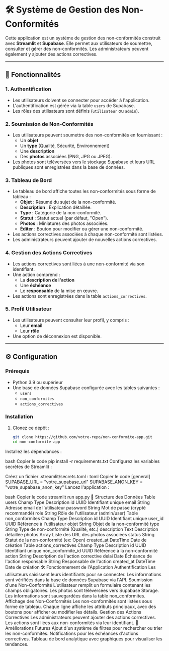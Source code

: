 # 🛠️ Système de Gestion des Non-Conformités

Cette application est un système de gestion des non-conformités construit avec **Streamlit** et **Supabase**. Elle permet aux utilisateurs de soumettre, consulter et gérer des non-conformités. Les administrateurs peuvent également y ajouter des actions correctives.

---

## 📝 Fonctionnalités

### 1. **Authentification**
- Les utilisateurs doivent se connecter pour accéder à l'application.
- L'authentification est gérée via la table `users` de Supabase.
- Les rôles des utilisateurs sont définis (`utilisateur` ou `admin`).

### 2. **Soumission de Non-Conformités**
- Les utilisateurs peuvent soumettre des non-conformités en fournissant :
  - Un **objet**
  - Un **type** (Qualité, Sécurité, Environnement)
  - Une **description**
  - Des **photos** associées (PNG, JPG ou JPEG).
- Les photos sont téléversées vers le stockage Supabase et leurs URL publiques sont enregistrées dans la base de données.

### 3. **Tableau de Bord**
- Le tableau de bord affiche toutes les non-conformités sous forme de tableau :
  - **Objet** : Résumé du sujet de la non-conformité.
  - **Description** : Explication détaillée.
  - **Type** : Catégorie de la non-conformité.
  - **Statut** : Statut actuel (par défaut, "Open").
  - **Photos** : Miniatures des photos associées.
  - **Éditer** : Bouton pour modifier ou gérer une non-conformité.
- Les actions correctives associées à chaque non-conformité sont listées.
- Les administrateurs peuvent ajouter de nouvelles actions correctives.

### 4. **Gestion des Actions Correctives**
- Les actions correctives sont liées à une non-conformité via son identifiant.
- Une action comprend :
  - La **description de l'action**
  - Une **échéance**
  - Le **responsable** de la mise en œuvre.
- Les actions sont enregistrées dans la table `actions_correctives`.

### 5. **Profil Utilisateur**
- Les utilisateurs peuvent consulter leur profil, y compris :
  - Leur **email**
  - Leur **rôle**
- Une option de déconnexion est disponible.

---

## ⚙️ Configuration

### Prérequis
- Python 3.9 ou supérieur
- Une base de données Supabase configurée avec les tables suivantes :
  - `users`
  - `non_conformites`
  - `actions_correctives`

### Installation
1. Clonez ce dépôt :
   ```bash
   git clone https://github.com/votre-repo/non-conformite-app.git
   cd non-conformite-app
Installez les dépendances :

bash
Copier le code
pip install -r requirements.txt
Configurez les variables secrètes de Streamlit :

Créez un fichier .streamlit/secrets.toml :
toml
Copier le code
[general]
SUPABASE_URL = "votre_supabase_url"
SUPABASE_ANON_KEY = "votre_supabase_anon_key"
Lancez l'application :

bash
Copier le code
streamlit run app.py
📂 Structure des Données
Table users
Champ	Type	Description
id	UUID	Identifiant unique
email	String	Adresse email de l'utilisateur
password	String	Mot de passe (crypté recommandé)
role	String	Rôle de l'utilisateur (admin/user)
Table non_conformites
Champ	Type	Description
id	UUID	Identifiant unique
user_id	UUID	Référence à l'utilisateur
objet	String	Objet de la non-conformité
type	String	Type de non-conformité (Qualité, etc.)
description	Text	Description détaillée
photos	Array	Liste des URL des photos associées
status	String	Statut de la non-conformité (ex: Open)
created_at	DateTime	Date de création
Table actions_correctives
Champ	Type	Description
id	UUID	Identifiant unique
non_conformite_id	UUID	Référence à la non-conformité
action	String	Description de l'action corrective
delai	Date	Échéance de l'action
responsable	String	Responsable de l'action
created_at	DateTime	Date de création
🛠️ Fonctionnement de l'Application
Authentification
Les utilisateurs saisissent leurs identifiants pour se connecter.
Les informations sont vérifiées dans la base de données Supabase via l'API.
Soumission d'une Non-Conformité
L'utilisateur remplit un formulaire contenant les champs obligatoires.
Les photos sont téléversées vers Supabase Storage.
Les informations sont sauvegardées dans la table non_conformites.
Affichage des Non-Conformités
Les non-conformités sont listées sous forme de tableau.
Chaque ligne affiche les attributs principaux, avec des boutons pour afficher ou modifier les détails.
Gestion des Actions Correctives
Les administrateurs peuvent ajouter des actions correctives.
Les actions sont liées aux non-conformités via leur identifiant.
🚀 Améliorations Futures
Ajout d'un système de filtres pour rechercher ou trier les non-conformités.
Notifications pour les échéances d'actions correctives.
Tableau de bord analytique avec graphiques pour visualiser les tendances.
